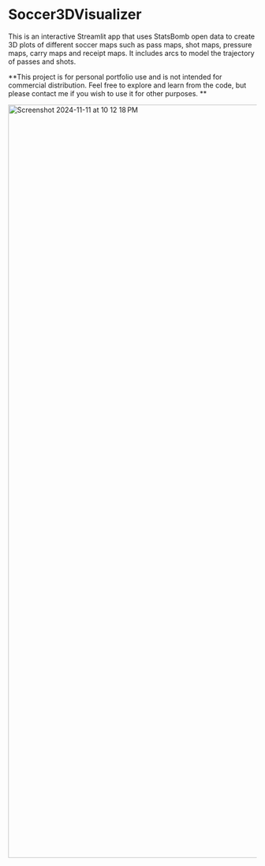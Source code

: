 # Soccer3DVisualizer

This is an interactive Streamlit app that uses StatsBomb open data to create 3D plots of different soccer maps such as pass maps, shot maps, pressure maps, carry maps and receipt maps. It includes arcs to model the trajectory of passes and shots. 

**This project is for personal portfolio use and is not intended for commercial distribution. Feel free to explore and learn from the code, but please contact me if you wish to use it for other purposes. **

<img width="1528" alt="Screenshot 2024-11-11 at 10 12 18 PM" src="https://github.com/user-attachments/assets/1a3aac01-00ca-49a1-b032-60381f73b118">
